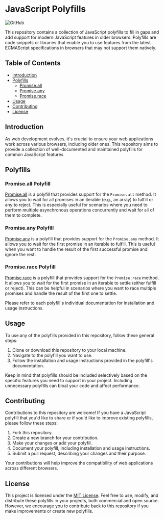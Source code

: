 # JavaScript Polyfills

![GitHub](https://img.shields.io/github/license/aravinddhiva/Javascript-Polyfills)

This repository contains a collection of JavaScript polyfills to fill in gaps and add support for modern JavaScript features in older browsers. Polyfills are code snippets or libraries that enable you to use features from the latest ECMAScript specifications in browsers that may not support them natively.

## Table of Contents

- [Introduction](#introduction)
- [Polyfills](#polyfills)
  - [Promise.all](#promiseall-polyfill)
  - [Promise.any](#promiseany-polyfill)
  - [Promise.race](#promiserace-polyfill)
- [Usage](#usage)
- [Contributing](#contributing)
- [License](#license)

## Introduction

As web development evolves, it's crucial to ensure your web applications work across various browsers, including older ones. This repository aims to provide a collection of well-documented and maintained polyfills for common JavaScript features.

## Polyfills

### Promise.all Polyfill

[Promise.all](promise-all.js) is a polyfill that provides support for the `Promise.all` method. It allows you to wait for all promises in an iterable (e.g., an array) to fulfill or any to reject. This is especially useful for scenarios where you need to perform multiple asynchronous operations concurrently and wait for all of them to complete.

### Promise.any Polyfill

[Promise.any](promise-any.js) is a polyfill that provides support for the `Promise.any` method. It allows you to wait for the first promise in an iterable to fulfill. This is useful when you want to handle the result of the first successful promise and ignore the rest.

### Promise.race Polyfill

[Promise.race](promise-race.js) is a polyfill that provides support for the `Promise.race` method. It allows you to wait for the first promise in an iterable to settle (either fulfill or reject). This can be helpful in scenarios where you want to race multiple promises and handle the result of the first one to settle.

Please refer to each polyfill's individual documentation for installation and usage instructions.

## Usage

To use any of the polyfills provided in this repository, follow these general steps:

1. Clone or download this repository to your local machine.
2. Navigate to the polyfill you want to use.
3. Follow the installation and usage instructions provided in the polyfill's documentation.

Keep in mind that polyfills should be included selectively based on the specific features you need to support in your project. Including unnecessary polyfills can bloat your code and affect performance.

## Contributing

Contributions to this repository are welcome! If you have a JavaScript polyfill that you'd like to share or if you'd like to improve existing polyfills, please follow these steps:

1. Fork this repository.
2. Create a new branch for your contribution.
3. Make your changes or add your polyfill.
4. Document your polyfill, including installation and usage instructions.
5. Submit a pull request, describing your changes and their purpose.

Your contributions will help improve the compatibility of web applications across different browsers.

## License

This project is licensed under the [MIT License](LICENSE). Feel free to use, modify, and distribute these polyfills in your projects, both commercial and open source. However, we encourage you to contribute back to this repository if you make improvements or create new polyfills.
